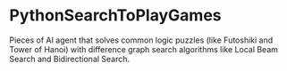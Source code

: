 # PythonSearchToPlayGames
Pieces of AI agent that solves common logic puzzles (like Futoshiki and Tower of Hanoi) with difference graph search algorithms like Local Beam Search and Bidirectional Search.
